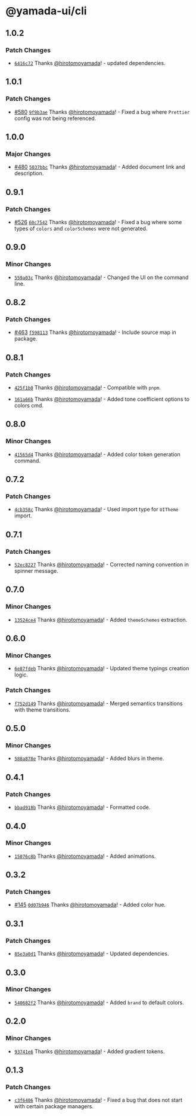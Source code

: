 # @yamada-ui/cli

## 1.0.2

### Patch Changes

- [`6416c72`](https://github.com/hirotomoyamada/yamada-ui/commit/6416c72b7d1b6814f1ac792e037718b6c3249aac) Thanks [@hirotomoyamada](https://github.com/hirotomoyamada)! - updated dependencies.

## 1.0.1

### Patch Changes

- [#580](https://github.com/hirotomoyamada/yamada-ui/pull/580) [`9f9b3ae`](https://github.com/hirotomoyamada/yamada-ui/commit/9f9b3aea1824103c9b847e610edd97944b33f3c8) Thanks [@hirotomoyamada](https://github.com/hirotomoyamada)! - Fixed a bug where `Prettier` config was not being referenced.

## 1.0.0

### Major Changes

- [#480](https://github.com/hirotomoyamada/yamada-ui/pull/480) [`5037bbc`](https://github.com/hirotomoyamada/yamada-ui/commit/5037bbc5e6dc804b6156fad716eb09e053183bf8) Thanks [@hirotomoyamada](https://github.com/hirotomoyamada)! - Added document link and description.

## 0.9.1

### Patch Changes

- [#526](https://github.com/hirotomoyamada/yamada-ui/pull/526) [`60c7542`](https://github.com/hirotomoyamada/yamada-ui/commit/60c75429b6e8c38964f51394a6186b9c6b646156) Thanks [@hirotomoyamada](https://github.com/hirotomoyamada)! - Fixed a bug where some types of `colors` and `colorSchemes` were not generated.

## 0.9.0

### Minor Changes

- [`559a03c`](https://github.com/hirotomoyamada/yamada-ui/commit/559a03cf2f4e5edfc0d2d312d064e859166762c5) Thanks [@hirotomoyamada](https://github.com/hirotomoyamada)! - Changed the UI on the command line.

## 0.8.2

### Patch Changes

- [#463](https://github.com/hirotomoyamada/yamada-ui/pull/463) [`f598113`](https://github.com/hirotomoyamada/yamada-ui/commit/f5981132b9e3c38cfa5f6592fbc15f9a49e89686) Thanks [@hirotomoyamada](https://github.com/hirotomoyamada)! - Include source map in package.

## 0.8.1

### Patch Changes

- [`425f1b0`](https://github.com/hirotomoyamada/yamada-ui/commit/425f1b02d4dfa2d63b5baad56e26e07ab1fdfb35) Thanks [@hirotomoyamada](https://github.com/hirotomoyamada)! - Compatible with `pnpm`.

- [`161a66b`](https://github.com/hirotomoyamada/yamada-ui/commit/161a66bd5b48bbd0739fe5e28e1ecd92be0800b9) Thanks [@hirotomoyamada](https://github.com/hirotomoyamada)! - Added tone coefficient options to colors cmd.

## 0.8.0

### Minor Changes

- [`41565d4`](https://github.com/hirotomoyamada/yamada-ui/commit/41565d416495ea7a9f3ef7268b34d58fb0e74a99) Thanks [@hirotomoyamada](https://github.com/hirotomoyamada)! - Added color token generation command.

## 0.7.2

### Patch Changes

- [`4cb358c`](https://github.com/hirotomoyamada/yamada-ui/commit/4cb358c6bb5a74e33dd70e7be39cd31664594c0e) Thanks [@hirotomoyamada](https://github.com/hirotomoyamada)! - Used import type for `UITheme` import.

## 0.7.1

### Patch Changes

- [`52ec8227`](https://github.com/hirotomoyamada/yamada-ui/commit/52ec82272b3f235e541b9f1b52bd610bf7782176) Thanks [@hirotomoyamada](https://github.com/hirotomoyamada)! - Corrected naming convention in spinner message.

## 0.7.0

### Minor Changes

- [`13524ce4`](https://github.com/hirotomoyamada/yamada-ui/commit/13524ce43c0b65077ae4b25def36d471b0958e5c) Thanks [@hirotomoyamada](https://github.com/hirotomoyamada)! - Added `themeSchemes` extraction.

## 0.6.0

### Minor Changes

- [`6e87fdeb`](https://github.com/hirotomoyamada/yamada-ui/commit/6e87fdebf70110b366c134326677084a5a3ef86b) Thanks [@hirotomoyamada](https://github.com/hirotomoyamada)! - Updated theme typings creation logic.

### Patch Changes

- [`f752d149`](https://github.com/hirotomoyamada/yamada-ui/commit/f752d149958d50fea2438926319b1c1ae896a11f) Thanks [@hirotomoyamada](https://github.com/hirotomoyamada)! - Merged semantics transitions with theme transitions.

## 0.5.0

### Minor Changes

- [`588a878e`](https://github.com/hirotomoyamada/yamada-ui/commit/588a878eb7449c66f8bbe043a45adfb96e716ef7) Thanks [@hirotomoyamada](https://github.com/hirotomoyamada)! - Added blurs in theme.

## 0.4.1

### Patch Changes

- [`bbad918b`](https://github.com/hirotomoyamada/yamada-ui/commit/bbad918b75312ad4656448c9e9e37bdce5d1c14d) Thanks [@hirotomoyamada](https://github.com/hirotomoyamada)! - Formatted code.

## 0.4.0

### Minor Changes

- [`15076c8b`](https://github.com/hirotomoyamada/yamada-ui/commit/15076c8b0c99cfe7743ec5d3ea5bbf556bd782cd) Thanks [@hirotomoyamada](https://github.com/hirotomoyamada)! - Added animations.

## 0.3.2

### Patch Changes

- [#145](https://github.com/hirotomoyamada/yamada-ui/pull/145) [`0d07b946`](https://github.com/hirotomoyamada/yamada-ui/commit/0d07b9460b217c3d8c6b7e667eee114f6f9acf3e) Thanks [@hirotomoyamada](https://github.com/hirotomoyamada)! - Added color hue.

## 0.3.1

### Patch Changes

- [`85e3a0d1`](https://github.com/hirotomoyamada/yamada-ui/commit/85e3a0d18fc43c5d5b9343f276af75f3de7fb455) Thanks [@hirotomoyamada](https://github.com/hirotomoyamada)! - Updated dependencies.

## 0.3.0

### Minor Changes

- [`540682f2`](https://github.com/hirotomoyamada/yamada-ui/commit/540682f27c8d407c93d02342d341a7bf07cf8ec1) Thanks [@hirotomoyamada](https://github.com/hirotomoyamada)! - Added `brand` to default colors.

## 0.2.0

### Minor Changes

- [`93741e6`](https://github.com/hirotomoyamada/yamada-ui/commit/93741e682f83d7cf954443f341543632f81696f4) Thanks [@hirotomoyamada](https://github.com/hirotomoyamada)! - Added gradient tokens.

## 0.1.3

### Patch Changes

- [`c3f6406`](https://github.com/hirotomoyamada/yamada-ui/commit/c3f6406f2d1483bd3f1c3f8dac90650ccaee16bf) Thanks [@hirotomoyamada](https://github.com/hirotomoyamada)! - Fixed a bug that does not start with certain package managers.
